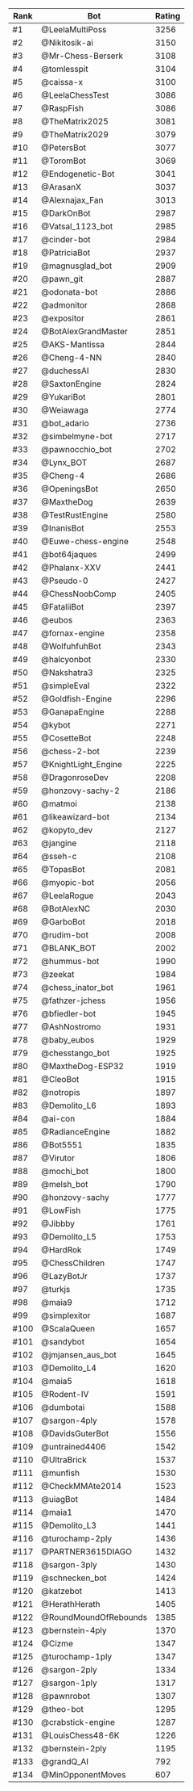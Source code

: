Rank|Bot|Rating
---|---|---
#1|@LeelaMultiPoss|3256
#2|@Nikitosik-ai|3150
#3|@Mr-Chess-Berserk|3108
#4|@tomlesspit|3104
#5|@caissa-x|3100
#6|@LeelaChessTest|3086
#7|@RaspFish|3086
#8|@TheMatrix2025|3081
#9|@TheMatrix2029|3079
#10|@PetersBot|3077
#11|@ToromBot|3069
#12|@Endogenetic-Bot|3041
#13|@ArasanX|3037
#14|@Alexnajax_Fan|3013
#15|@DarkOnBot|2987
#16|@Vatsal_1123_bot|2985
#17|@cinder-bot|2984
#18|@PatriciaBot|2937
#19|@magnusglad_bot|2909
#20|@pawn_git|2887
#21|@odonata-bot|2886
#22|@admonitor|2868
#23|@expositor|2861
#24|@BotAlexGrandMaster|2851
#25|@AKS-Mantissa|2844
#26|@Cheng-4-NN|2840
#27|@duchessAI|2830
#28|@SaxtonEngine|2824
#29|@YukariBot|2801
#30|@Weiawaga|2774
#31|@bot_adario|2736
#32|@simbelmyne-bot|2717
#33|@pawnocchio_bot|2702
#34|@Lynx_BOT|2687
#35|@Cheng-4|2686
#36|@OpeningsBot|2650
#37|@MaxtheDog|2639
#38|@TestRustEngine|2580
#39|@InanisBot|2553
#40|@Euwe-chess-engine|2548
#41|@bot64jaques|2499
#42|@Phalanx-XXV|2441
#43|@Pseudo-0|2427
#44|@ChessNoobComp|2405
#45|@FataliiBot|2397
#46|@eubos|2363
#47|@fornax-engine|2358
#48|@WolfuhfuhBot|2343
#49|@halcyonbot|2330
#50|@Nakshatra3|2325
#51|@simpleEval|2322
#52|@Goldfish-Engine|2296
#53|@GanapaEngine|2288
#54|@kybot|2271
#55|@CosetteBot|2248
#56|@chess-2-bot|2239
#57|@KnightLight_Engine|2225
#58|@DragonroseDev|2208
#59|@honzovy-sachy-2|2186
#60|@matmoi|2138
#61|@likeawizard-bot|2134
#62|@kopyto_dev|2127
#63|@jangine|2118
#64|@sseh-c|2108
#65|@TopasBot|2081
#66|@myopic-bot|2056
#67|@LeelaRogue|2043
#68|@BotAlexNC|2030
#69|@GarboBot|2018
#70|@rudim-bot|2008
#71|@BLANK_BOT|2002
#72|@hummus-bot|1990
#73|@zeekat|1984
#74|@chess_inator_bot|1961
#75|@fathzer-jchess|1956
#76|@bfiedler-bot|1945
#77|@AshNostromo|1931
#78|@baby_eubos|1929
#79|@chesstango_bot|1925
#80|@MaxtheDog-ESP32|1919
#81|@CleoBot|1915
#82|@notropis|1897
#83|@Demolito_L6|1893
#84|@ai-con|1884
#85|@RadianceEngine|1882
#86|@Bot5551|1835
#87|@Virutor|1806
#88|@mochi_bot|1800
#89|@melsh_bot|1790
#90|@honzovy-sachy|1777
#91|@LowFish|1775
#92|@Jibbby|1761
#93|@Demolito_L5|1753
#94|@HardRok|1749
#95|@ChessChildren|1747
#96|@LazyBotJr|1737
#97|@turkjs|1735
#98|@maia9|1712
#99|@simplexitor|1687
#100|@ScalaQueen|1657
#101|@sandybot|1654
#102|@jmjansen_aus_bot|1645
#103|@Demolito_L4|1620
#104|@maia5|1618
#105|@Rodent-IV|1591
#106|@dumbotai|1588
#107|@sargon-4ply|1578
#108|@DavidsGuterBot|1556
#109|@untrained4406|1542
#110|@UltraBrick|1537
#111|@munfish|1530
#112|@CheckMMAte2014|1523
#113|@uiagBot|1484
#114|@maia1|1470
#115|@Demolito_L3|1441
#116|@turochamp-2ply|1436
#117|@PARTNER3615DIAGO|1432
#118|@sargon-3ply|1430
#119|@schnecken_bot|1424
#120|@katzebot|1413
#121|@HerathHerath|1405
#122|@RoundMoundOfRebounds|1385
#123|@bernstein-4ply|1370
#124|@Cizme|1347
#125|@turochamp-1ply|1347
#126|@sargon-2ply|1334
#127|@sargon-1ply|1317
#128|@pawnrobot|1307
#129|@theo-bot|1295
#130|@crabstick-engine|1287
#131|@LouisChess48-6K|1226
#132|@bernstein-2ply|1195
#133|@grandQ_AI|792
#134|@MinOpponentMoves|607
